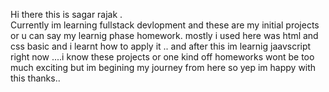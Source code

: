 Hi there this is sagar rajak .  
Currently im learning fullstack devlopment and these are my initial projects or u can say my learnig phase homework.
mostly i used here was html and css basic and i learnt how to apply it ..
and after this im learnig jaavscript right now ....i know these projects or one kind off homeworks wont be 
too much exciting but im begining my journey from 
here so yep im happy with this thanks.. 
